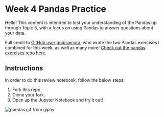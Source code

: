 # Week 4 Pandas Practice

Hello! This content is intended to test your understanding of the Pandas up through Topic 5, with a focus on using Pandas to answer questions about your data.

Full credit to [GitHub user guipsamora](https://github.com/guipsamora), who wrote the two Pandas exercises I combined for this week, as well as many more! [Check out the pandas exercises repo here.](https://github.com/guipsamora/pandas_exercises)

## Instructions

In order to do this review notebook, follow the below steps:

1. Fork this repo.
2. Clone your fork.
3. Open up the Jupyter Notebook and try it out! 


![pandas gif from giphy](https://media.giphy.com/media/nVsLCrW5iHf6E/giphy.gif)
